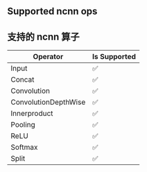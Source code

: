 ## Supported ncnn ops

## 支持的 ncnn 算子

| Operator | Is Supported |
|-------|------------------ |
| Input | ✅ |
| Concat | ✅ |
| Convolution | ✅ |
| ConvolutionDepthWise | ✅ |
| Innerproduct | ✅ |
| Pooling | ✅ |
| ReLU | ✅ |
| Softmax | ✅ |
| Split | ✅ |
